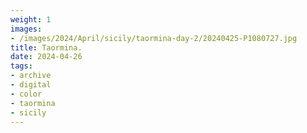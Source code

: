 ```yaml
---
weight: 1
images:
- /images/2024/April/sicily/taormina-day-2/20240425-P1080727.jpg
title: Taormina.
date: 2024-04-26
tags:
- archive
- digital
- color
- taormina
- sicily
---
```


